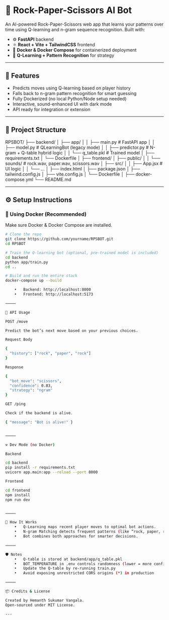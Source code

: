 # 🧠 Rock-Paper-Scissors AI Bot

An AI-powered Rock-Paper-Scissors web app that learns your patterns over time using Q-learning and n-gram sequence recognition. Built with:

- ⚙️ **FastAPI** backend
- ⚛️ **React + Vite + TailwindCSS** frontend
- 🐳 **Docker & Docker Compose** for containerized deployment
- 🧠 **Q-Learning + Pattern Recognition** for strategy

---

## 🚀 Features

- Predicts moves using Q-learning based on player history
- Falls back to n-gram pattern recognition for smart guessing
- Fully Dockerized (no local Python/Node setup needed)
- Interactive, sound-enhanced UI with dark mode
- API ready for integration or extension

---

## 🧱 Project Structure

RPSBOT/
├── backend/
│   ├── app/
│   │   ├── main.py           # FastAPI app
│   │   ├── model.py          # QLearningBot (legacy mode)
│   │   ├── predictor.py      # N-gram + Q-table hybrid logic
│   │   └── q_table.pkl       # Trained model
│   ├── requirements.txt
│   └── Dockerfile
│
├── frontend/
│   ├── public/
│   │   └── sounds/           # rock.wav, paper.wav, scissors.wav
│   ├── src/
│   │   ├── App.jsx           # UI logic
│   │   └── …
│   ├── index.html
│   ├── package.json
│   ├── tailwind.config.js
│   ├── vite.config.js
│   └── Dockerfile
│
├── docker-compose.yml
└── README.md

---

## ⚙️ Setup Instructions

### 🐳 Using Docker (Recommended)

Make sure Docker & Docker Compose are installed.

```bash
# Clone the repo
git clone https://github.com/yourname/RPSBOT.git
cd RPSBOT

# Train the Q-learning bot (optional, pre-trained model is included)
cd backend
python app/train.py
cd ..

# Build and run the entire stack
docker-compose up --build

	•	Backend: http://localhost:8000
	•	Frontend: http://localhost:5173

⸻

🧪 API Usage

POST /move

Predict the bot’s next move based on your previous choices.

Request Body

{
  "history": ["rock", "paper", "rock"]
}

Response

{
  "bot_move": "scissors",
  "confidence": 0.83,
  "strategy": "ngram"
}

GET /ping

Check if the backend is alive.

{ "message": "Bot is alive!" }


⸻

⚒️ Dev Mode (no Docker)

Backend

cd backend
pip install -r requirements.txt
uvicorn app.main:app --reload --port 8000

Frontend

cd frontend
npm install
npm run dev


⸻

🧠 How It Works
	•	Q-Learning maps recent player moves to optimal bot actions.
	•	N-gram Matching detects frequent patterns (like “rock, paper, rock”) and counters them.
	•	Bot combines both approaches for smarter decisions.

⸻

🛡️ Notes
	•	Q-table is stored at backend/app/q_table.pkl
	•	BOT_TEMPERATURE in .env controls randomness (lower = more confident)
	•	Update the Q-table by re-running train.py
	•	Avoid exposing unrestricted CORS origins (*) in production

⸻

📦 Credits & License

Created by Hemanth Sukumar Vangala.
Open-sourced under MIT License.

---